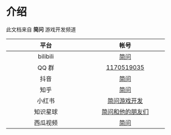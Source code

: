 # 介绍

此文档来自 **简问** 游戏开发频道

|                   平台                   |                             帐号                             |
| :--------------------------------------: | :----------------------------------------------------------: |
| <div style="width: 200px">bilibili</div> | <div style="width: 200px">[简问](https://space.bilibili.com/1472895664)</div> |
|  <div style="width: 200px">QQ 群</div>   | <div style="width: 200px">[1170519035](https://jq.qq.com/?_wv=1027&k=vJAAgDg8)</div> |
|   <div style="width: 200px">抖音</div>   | <div style="width: 200px">[简问](https://v.douyin.com/MH9Uy3Y/)</div> |
|   <div style="width: 200px">知乎</div>   | <div style="width: 200px">[简问]( https://www.zhihu.com/people/54-84-59-84-15 )</div> |
|  <div style="width: 200px">小红书</div>  | <div style="width: 200px">[简问游戏开发](https://www.xiaohongshu.com/user/profile/60d93d3d0000000020028a78)</div> |
| <div style="width: 200px">知识星球</div> | <div style="width: 200px">[简问和他的朋友们](https://t.zsxq.com/07Ia6my7m)</div> |
| <div style="width: 200px">西瓜视频</div> | <div style="width: 200px">[简问](https://v.ixigua.com/MrBvBT4)</div> |